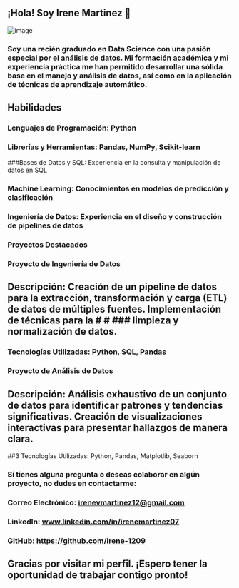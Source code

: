 ## ¡Hola! Soy Irene Martinez 👋


![image](https://github.com/user-attachments/assets/2be61dcf-b095-47dc-9fe0-bb0c4877557e)

### Soy una recién graduado en Data Science con una pasión especial por el análisis de datos. Mi formación académica y mi experiencia práctica me han permitido desarrollar una sólida base en el manejo y análisis de datos, así como en la aplicación de técnicas de aprendizaje automático.

## Habilidades
### Lenguajes de Programación: Python
### Librerías y Herramientas: Pandas, NumPy, Scikit-learn
###Bases de Datos y SQL: Experiencia en la consulta y manipulación de datos en SQL
### Machine Learning: Conocimientos en modelos de predicción y clasificación
### Ingeniería de Datos: Experiencia en el diseño y construcción de pipelines de datos
### Proyectos Destacados
### Proyecto de Ingeniería de Datos

## Descripción: Creación de un pipeline de datos para la extracción, transformación y carga (ETL) de datos de múltiples fuentes. Implementación de técnicas para la # # ### limpieza y normalización de datos.
### Tecnologías Utilizadas: Python, SQL, Pandas
### Proyecto de Análisis de Datos

## Descripción: Análisis exhaustivo de un conjunto de datos para identificar patrones y tendencias significativas. Creación de visualizaciones interactivas para presentar hallazgos de manera clara.
##3 Tecnologías Utilizadas: Python, Pandas, Matplotlib, Seaborn

### Si tienes alguna pregunta o deseas colaborar en algún proyecto, no dudes en contactarme:

### Correo Electrónico: irenevmartinez12@gmail.com
### LinkedIn: www.linkedin.com/in/irenemartinez07
### GitHub: https://github.com/irene-1209
## Gracias por visitar mi perfil. ¡Espero tener la oportunidad de trabajar contigo pronto!
